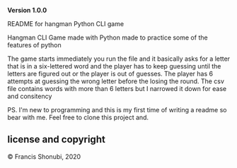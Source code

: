 **Version 1.0.0**

README for hangman Python CLI game

Hangman CLI Game made with Python made to practice some of the features of python

The game starts immediately you run the file and it basically asks for a letter that is in a six-lettered word and the player has to keep guessing until the letters are figured out or the player is out of guesses. The player has 6 attempts at guessing the wrong letter before the losing the round.
The csv file contains words with more than 6 letters but I narrowed it down for ease and consitency


PS. I'm new to programming and this is my first time of writing a readme so bear with me. 
Feel free to clone this project and.

## license and copyright
© Francis Shonubi, 2020